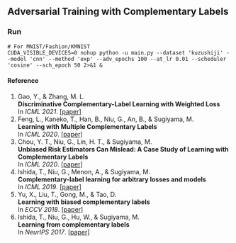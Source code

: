 ## Adversarial Training with Complementary Labels

### Run

```shell
# For MNIST/Fashion/KMNIST
CUDA_VISIBLE_DEVICES=0 nohup python -u main.py --dataset 'kuzushiji' --model 'cnn' --method 'exp' --adv_epochs 100 --at_lr 0.01 --scheduler 'cosine' --sch_epoch 50 2>&1 & 
```

#### Reference

1. Gao, Y., & Zhang, M. L.<br>**Discriminative Complementary-Label Learning with Weighted Loss**<br>In *ICML 2021*. [[paper]](http://proceedings.mlr.press/v139/gao21d/gao21d.pdf)
2. Feng, L., Kaneko, T., Han, B., Niu, G., An, B., & Sugiyama, M.<br>**Learning with Multiple Complementary Labels**<br>In *ICML 2020*. [[paper]](https://arxiv.org/abs/1912.12927v3)
1. Chou, Y. T., Niu, G., Lin, H. T., & Sugiyama, M.<br>**Unbiased Risk Estimators Can Mislead: A Case Study of Learning with Complementary Labels**<br>In *ICML 2020*. [[paper]](https://arxiv.org/abs/2007.02235)
2. Ishida, T., Niu, G., Menon, A., & Sugiyama, M.<br>**Complementary-label learning for arbitrary losses and models**<br>In *ICML 2019*. [[paper]](https://arxiv.org/abs/1810.04327)
3. Yu, X., Liu, T., Gong, M., & Tao, D.<br>**Learning with biased complementary labels**<br>In *ECCV 2018*. [[paper]](https://arxiv.org/abs/1711.09535)
4. Ishida, T., Niu, G., Hu, W., & Sugiyama, M.<br>**Learning from complementary labels**<br>In *NeurIPS 2017*. [[paper]](https://arxiv.org/abs/1705.07541)

